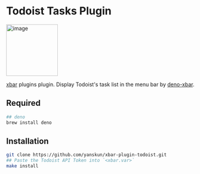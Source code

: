 # Todoist Tasks Plugin

<img width="138" alt="image" src="https://github.com/yanskun/xbar-plugin-todoist/assets/43776161/05a66391-7817-49a5-b567-12730caa1d1c">

[xbar](https://github.com/matryer/xbar) plugins plugin. Display Todoist's task list in the menu bar by [deno-xbar](https://github.com/theogainey/deno-xbar).

## Required
```sh
## deno
brew install deno
```


## Installation
```sh
git clone https://github.com/yanskun/xbar-plugin-todoist.git
## Paste the Todoist API Token into `<xbar.var>`
make install
```
